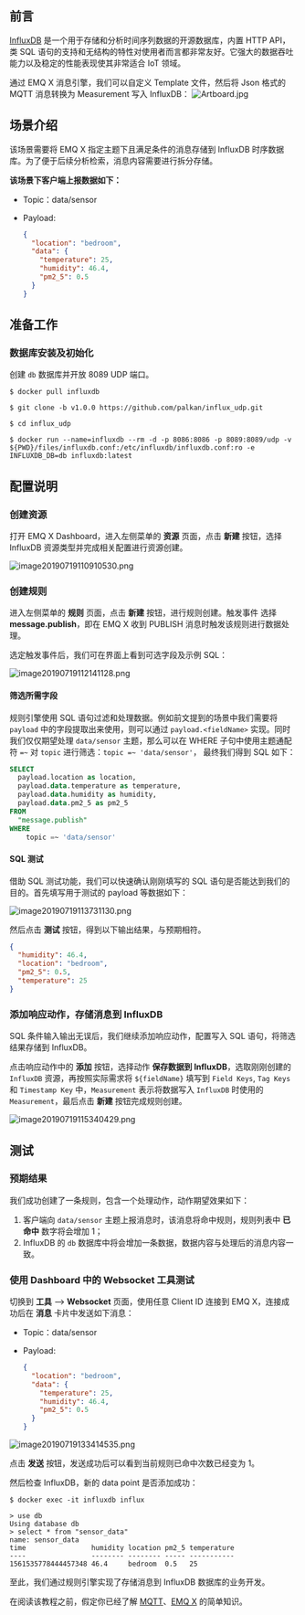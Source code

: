 ## 前言 

[InfluxDB](https://www.influxdata.com/) 是一个用于存储和分析时间序列数据的开源数据库，内置 HTTP API，类 SQL 语句的支持和无结构的特性对使用者而言都非常友好。它强大的数据吞吐能力以及稳定的性能表现使其非常适合 IoT 领域。

通过 EMQ X 消息引擎，我们可以自定义 Template 文件，然后将 Json 格式的 MQTT 消息转换为 Measurement 写入 InfluxDB：
![Artboard.jpg](https://static.emqx.net/images/781e57b8706495ae9cfb144b12ccf0c4.jpg)

## 场景介绍

该场景需要将 EMQ X 指定主题下且满足条件的消息存储到 InfluxDB 时序数据库。为了便于后续分析检索，消息内容需要进行拆分存储。

**该场景下客户端上报数据如下：**

- Topic：data/sensor

- Payload:

  ```json
  {
    "location": "bedroom",
    "data": {
      "temperature": 25,
      "humidity": 46.4,
      "pm2_5": 0.5
    }
  }
  ```



## 准备工作

### 数据库安装及初始化

创建 `db` 数据库并开放 8089 UDP 端口。

```shell
$ docker pull influxdb

$ git clone -b v1.0.0 https://github.com/palkan/influx_udp.git

$ cd influx_udp

$ docker run --name=influxdb --rm -d -p 8086:8086 -p 8089:8089/udp -v ${PWD}/files/influxdb.conf:/etc/influxdb/influxdb.conf:ro -e INFLUXDB_DB=db influxdb:latest
```



## 配置说明

### 创建资源

打开 EMQ X Dashboard，进入左侧菜单的 **资源** 页面，点击 **新建** 按钮，选择 InfluxDB 资源类型并完成相关配置进行资源创建。

![image20190719110910530.png](https://static.emqx.net/images/e377272c97ccaa4eb673e2af15e22d78.png)



### 创建规则

进入左侧菜单的 **规则** 页面，点击 **新建** 按钮，进行规则创建。触发事件 选择 **message.publish**，即在 EMQ X 收到 PUBLISH 消息时触发该规则进行数据处理。

选定触发事件后，我们可在界面上看到可选字段及示例 SQL：

![image20190719112141128.png](https://static.emqx.net/images/0f7df5a54f07b24fc2cf73f895d11e7f.png)



#### 筛选所需字段

规则引擎使用 SQL 语句过滤和处理数据。例如前文提到的场景中我们需要将 ``payload`` 中的字段提取出来使用，则可以通过 `payload.<fieldName>` 实现。同时我们仅仅期望处理 `data/sensor` 主题，那么可以在 WHERE 子句中使用主题通配符 `=~` 对 `topic` 进行筛选：`topic =~ 'data/sensor'`， 最终我们得到 SQL 如下：

```sql
SELECT
  payload.location as location,
  payload.data.temperature as temperature,
  payload.data.humidity as humidity,
  payload.data.pm2_5 as pm2_5
FROM
  "message.publish"
WHERE
	topic =~ 'data/sensor'
```



#### SQL 测试

借助 SQL 测试功能，我们可以快速确认刚刚填写的 SQL 语句是否能达到我们的目的。首先填写用于测试的 payload 等数据如下：

![image20190719113731130.png](https://static.emqx.net/images/522c9d849bea4eb8335dbdd9951bada0.png)

然后点击 **测试** 按钮，得到以下输出结果，与预期相符。

```json
{
  "humidity": 46.4,
  "location": "bedroom",
  "pm2_5": 0.5,
  "temperature": 25
}
```



### 添加响应动作，存储消息到 InfluxDB

SQL 条件输入输出无误后，我们继续添加响应动作，配置写入 SQL 语句，将筛选结果存储到 InfluxDB。

点击响应动作中的 **添加** 按钮，选择动作 **保存数据到 InfluxDB**，选取刚刚创建的 `InfluxDB` 资源，再按照实际需求将 `${fieldName}` 填写到 `Field Keys`, `Tag Keys` 和 `Timestamp Key` 中，`Measurement` 表示将数据写入 `InfluxDB` 时使用的 `Measurement`，最后点击 **新建** 按钮完成规则创建。

![image20190719115340429.png](https://static.emqx.net/images/0b5f6518dacde423e625b40a71179886.png)



## 测试

### 预期结果

我们成功创建了一条规则，包含一个处理动作，动作期望效果如下：

1. 客户端向 `data/sensor` 主题上报消息时，该消息将命中规则，规则列表中 **已命中** 数字将会增加 1；
2. InfluxDB 的 `db` 数据库中将会增加一条数据，数据内容与处理后的消息内容一致。



### 使用 Dashboard 中的 Websocket 工具测试

切换到 **工具** --> **Websocket** 页面，使用任意 Client ID 连接到 EMQ X，连接成功后在 **消息** 卡片中发送如下消息：

- Topic：data/sensor

- Payload:

  ```json
  {
    "location": "bedroom",
    "data": {
      "temperature": 25,
      "humidity": 46.4,
      "pm2_5": 0.5
    }
  }
  ```

![image20190719133414535.png](https://static.emqx.net/images/8942e14397092ed1390362ae4e4c22d6.png)

点击 **发送** 按钮，发送成功后可以看到当前规则已命中次数已经变为 1。

然后检查 InfluxDB，新的 data point 是否添加成功：

```
$ docker exec -it influxdb influx

> use db
Using database db
> select * from "sensor_data"
name: sensor_data
time                humidity location pm2_5 temperature
----                -------- -------- ----- -----------
1561535778444457348 46.4     bedroom  0.5   25
```

至此，我们通过规则引擎实现了存储消息到 InfluxDB 数据库的业务开发。

在阅读该教程之前，假定你已经了解 [MQTT](https://docs.oasis-open.org/mqtt/mqtt/v3.1.1/os/mqtt-v3.1.1-os.html)、[EMQ X](https://github.com/emqx/emqx) 的简单知识。
